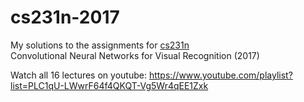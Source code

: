 # cs231n-2017

My solutions to the assignments for [cs231n](http://cs231n.github.io)   
Convolutional Neural Networks for Visual Recognition (2017)

Watch all 16 lectures on youtube: https://www.youtube.com/playlist?list=PLC1qU-LWwrF64f4QKQT-Vg5Wr4qEE1Zxk
